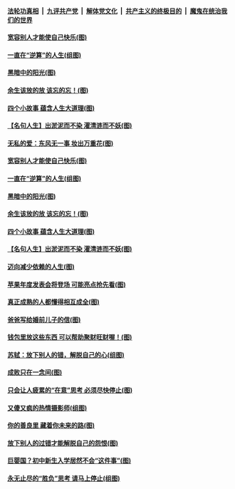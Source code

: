 ####  [法轮功真相](../../../../basic/blob/master/README.md?t=09102213) &nbsp;|&nbsp; [九评共产党](../../../../9ping.md/blob/master/README.md?t=09102213) &nbsp;|&nbsp; [解体党文化](../../../../jtdwh.md/blob/master/README.md?t=09102213)  &nbsp;|&nbsp; [共产主义的终极目的](../../../../gczydzjmd.md/blob/master/README.md?t=09102213) &nbsp;|&nbsp; [魔鬼在统治我们的世界](../../../../mgztzwmdsj.md/blob/master/README.md?t=09102213) 

#### [宽容别人才能使自己快乐(图)](../pages/p8/906553.md?t=09102213) 

#### [一直在“逆算”的人生(组图)](../pages/p8/906796.md?t=09102213) 

#### [黑暗中的阳光(图)](../pages/p8/904616.md?t=09102213) 

#### [余生该放的放 该忘的忘！(图)](../pages/p8/906090.md?t=09102213) 

#### [四个小故事 蕴含人生大道理(图)](../pages/p8/906252.md?t=09102213) 

#### [【名句人生】出淤泥而不染 濯清涟而不妖(图)](../pages/p8/906444.md?t=09102213) 

#### [无私的爱：东风无一事 妆出万重花(图)](../pages/p8/906862.md?t=09102213) 

#### [宽容别人才能使自己快乐(图)](../pages/p8/906553.md?t=09102213) 

#### [一直在“逆算”的人生(组图)](../pages/p8/906796.md?t=09102213) 

#### [黑暗中的阳光(图)](../pages/p8/904616.md?t=09102213) 

#### [余生该放的放 该忘的忘！(图)](../pages/p8/906090.md?t=09102213) 

#### [四个小故事 蕴含人生大道理(图)](../pages/p8/906252.md?t=09102213) 

#### [【名句人生】出淤泥而不染 濯清涟而不妖(图)](../pages/p8/906444.md?t=09102213) 

#### [迈向减少依赖的人生(图)](../pages/p8/906794.md?t=09102213) 

#### [苹果年度发表会将登场 可能亮点抢先看(图)](../pages/p8/906649.md?t=09102213) 

#### [真正成熟的人都懂得相互成全(图)](../pages/p8/906442.md?t=09102213) 

#### [爸爸写给婚前儿子的信(图)](../pages/p8/905680.md?t=09102213) 

#### [钱包里放这些东西 可以帮助聚财旺财喔！(图)](../pages/p8/906544.md?t=09102213) 

#### [苏轼：放下别人的错，解脱自己的心(组图)](../pages/p8/906304.md?t=09102213) 

#### [成败只在一念间(图)](../pages/p8/906079.md?t=09102213) 

#### [只会让人疲累的“在意”思考 必须尽快停止(图)](../pages/p8/906648.md?t=09102213) 

#### [又傻又疯的热情摄影师(组图)](../pages/p8/906543.md?t=09102213) 

#### [你的善良里 藏着你未来的路(图)](../pages/p8/906636.md?t=09102213) 

#### [放下别人的过错才能解脱自己的怨恨(图)](../pages/p8/906302.md?t=09102213) 

#### [巨婴国？初中新生入学居然不会“这件事”(图)](../pages/p8/906524.md?t=09102213) 

#### [永无止尽的“胜负”思考 请马上停止(组图)](../pages/p8/906502.md?t=09102213) 

